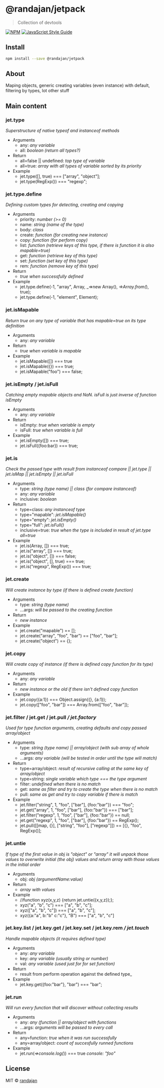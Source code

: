 # @randajan/jetpack

> Collection of devtools

[![NPM](https://img.shields.io/npm/v/@randajan/jetpack.svg)](https://www.npmjs.com/package/@randajan/jetpack) [![JavaScript Style Guide](https://img.shields.io/badge/code_style-standard-brightgreen.svg)](https://standardjs.com)

## Install

```bash
npm install --save @randajan/jetpack
```

## About

Maping objects, generic creating variables (even instance) with default, filtering by types, lot other stuff

## Main content

### __jet.type__
_Superstructure of native typeof and instanceof methods_

* Arguments
  * any: _any variable_
  * all: _boolean (return all types?)_
* Return
  * all=false || undefined: _top type of variable_
  * all=true: _array with all types of variable sorted by its priority_
* Example
  * jet.type([], true) === ["array", "object"];
  * jet.type(RegExp()) === "regexp";

### __jet.type.define__
_Defining custom types for detecting, creating and copying_

* Arguments
  * priority: _number (>= 0)_
  * name: _string (name of the type)_
  * body: _class_
  * create: _function (for creating new instance)_
  * copy: _function (for perform copy)_
  * list: _function (retrieve keys of this type, if there is function it is also mapable=true)_
  * get: _function (retrieve key of this type)_
  * set: _function (set key of this type)_
  * rem: _function (remove key of this type)_
* Return
  * _true when successfully defined_
* Example
  * jet.type.define(-1, "array", Array, _=>new Array(), _=>Array.from(_), true);
  * jet.type.define(-1, "element", Element);

### __jet.isMapable__
_Return true on any type of variable that has mapable=true on its type definition_

* Arguments
  * any: _any variable_
* Return
  * _true when variable is mapable_
* Example
  * jet.isMapable([]) === true
  * jet.isMapable({}) === true;
  * jet.isMapable("foo") === false;

### __jet.isEmpty / jet.isFull__
_Catching empty mapable objects and NaN. isFull is just inverse of function isEmpty_

* Arguments
  * any: _any variable_
* Return
  * isEmpty: _true when variable is empty_
  * isFull: _true when variable is full_
* Example
  * jet.isEmpty([]) === true;
  * jet.isFull({foo:bar}) === true;

### __jet.is__
_Check the passed type with result from instanceof compare || jet.type || jet.isMap || jet.isEmpty || jet.isFull_

* Arguments
  * type: _string (type name) || class (for compare instanceof)_
  * any: _any variable_
  * inclusive: _boolean_
* Return
  * type=class: _any instanceof type_
  * type="mapable": _jet.isMapable()_
  * type="empty": _jet.isEmpty()_
  * type="full": _jet.isFull()_
  * inclusive=true: _true when the type is included in result of jet.type all=true_
* Example
  * jet.is(Array, []) === true;
  * jet.is("array", []) === true;
  * jet.is("object", []) === false;
  * jet.is("object", [], true) === true;
  * jet.is("regexp", RegExp()) === true;

### __jet.create__
_Will create instance by type (if there is defined create function)_

* Arguments
  * type: _string (type name)_
  * ...args: _will be passed to the creating function_
* Return
  * _new instance_
* Example
  * jet.create("mapable") == [];
  * jet.create("array", "foo", "bar") == ["foo", "bar"];
  * jet.create("object") == {};

### __jet.copy__
_Will create copy of instance (if there is defined copy function for its type)_

* Arguments
  * any: _any variable_
* Return
  * _new instance or the old if there isn't defined copy function_
* Example
  * jet.copy({a:1}) === Object.assign({}, {a:1});
  * jet.copy(["foo", "bar"]) === Array.from(["foo", "bar"]);

### __jet.filter / jet.get / jet.pull__ _/ jet.factory_
_Used for type function arguments, creating defaults and copy passed array/object_

* Arguments
  * type: _string (type name) || array/object (with sub array of whole arguments)_
  * ...args: _any variable (will be tested in order until the type will match)_
* Return
  * type=array/object: _result of recursive calling at the same key of array/object_
  * type=string: _single variable which type === the type argument_
  * filter: _undefined when there is no match_
  * get: _same as filter and try to create the type when there is no match_
  * pull: _same as get and try to copy variable if there is match_
* Example
  * jet.filter("string", 1, "foo", ["bar"], {foo:"bar"}) === "foo";
  * jet.get("array", 1, "foo", ["bar"], {foo:"bar"}) === ["bar"];
  * jet.filter("regexp", 1, "foo", ["bar"], {foo:"bar"}) == null;
  * jet.get("regexp", 1, "foo", ["bar"], {foo:"bar"}) == RegExp();
  * jet.pull([[map, {}], ["string", "foo"], ["regexp"]]) == [{}, "foo", RegExp()];

### __jet.untie__
_If type of the first value in obj is "object" or "array" it will unpack those values to overwrite initial (the obj) values and return array with those values in the initial order_

* Arguments
  * obj: _obj (argumentName:value)_ 
* Return
  * _array with values_
* Example
  * //function xyz(x,y,z) {return jet.untie({x,y,z});};
  * xyz("a", "b", "c") === ["a", "b", "c"];
  * xyz(["a", "b", "c"]) === ["a", "b", "c"];
  * xyz({a:"a", b:"b" c:"c"}, "B") === ["a", "b", "c"]

### __jet.key.list / jet.key.get / jet.key.set / jet.key.rem__ _/ jet.touch_
_Handle mapable objects (it requires defined type)_

* Arguments
  * any: _any variable_ 
  * key: _any variable (usually string or number)_
  * val: _any variable (used just for for set function)_
* Return
  * result from perform operation against the defined type_
* Example
  * jet.key.get({foo:"bar"}, "bar") === "bar";

### __jet.run__
_Will run every function that will discover without collecting results_

* Arguments
  * any: _any (function || array/object with functions_
  * ...args: _arguments will be passed to every call_
* Return
  * any=function: _true when it was run successfully_
  * any=array/object: _count of succesfully runned functions_
* Example
  * jet.run(_=>console.log(_)) === true _console: "foo"_


## License

MIT © [randajan](https://github.com/randajan)
